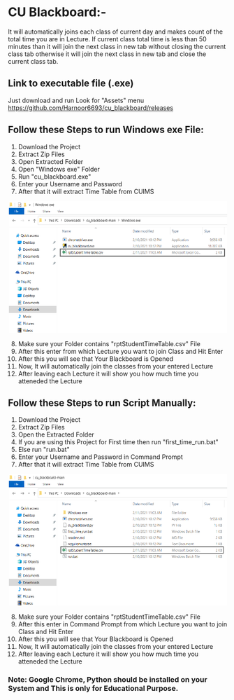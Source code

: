 # CU Blackboard:-
It will automatically joins each class of current day and makes count of the total time you are in Lecture. If current class total time is less than 50 minutes than it will join the next class in new tab without closing the current class tab otherwise it will join the next class in new tab and close the current class tab.

## Link to executable file (.exe)
Just download and run
Look for "Assets" menu 
https://github.com/Harnoor6693/cu_blackboard/releases


## Follow these Steps to run Windows exe File:
1. Download the Project
2. Extract Zip Files
3. Open Extracted Folder
4. Open "Windows exe" Folder
5. Run "cu_blackboard.exe"
6. Enter your Username and Password
7. After that it will extract Time Table from CUIMS

<p align="center">
<img src="windows_exe_file.png" width="500px" height="300px">
</p>

8. Make sure your Folder contains "rptStudentTimeTable.csv" File
9. After this enter from which Lecture you want to join Class and Hit Enter 
10. After this you will see that Your Blackboard is Opened
11. Now, It will automatically join the classes from your entered Lecture
12. After leaving each Lecture it will show you how much time you atteneded the Lecture


## Follow these Steps to run Script Manually:
1. Download the Project
2. Extract Zip Files
3. Open the Extracted Folder
4. If you are using this Project for First time then run "first_time_run.bat"
5. Else run "run.bat"
6. Enter your Username and Password in Command Prompt
7. After that it will extract Time Table from CUIMS

<p align="center">
<img src="manual_file.png" width="500px" height="300px">
</p>

8. Make sure your Folder contains "rptStudentTimeTable.csv" File
9. After this enter in Command Prompt from which Lecture you want to join Class and Hit Enter 
10. After this you will see that Your Blackboard is Opened
11. Now, It will automatically join the classes from your entered Lecture
12. After leaving each Lecture it will show you how much time you atteneded the Lecture


### Note: Google Chrome, Python should be installed on your System and This is only for Educational Purpose.
